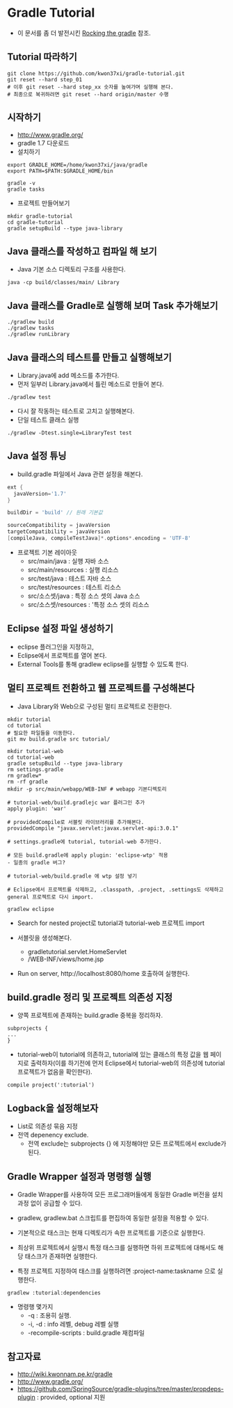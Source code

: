 # Gradle Tutorial

* 이 문서를 좀 더 발전시킨 [Rocking the gradle](https://github.com/ihoneymon/rocking-the-gradle) 참조.

## Tutorial 따라하기

```
git clone https://github.com/kwon37xi/gradle-tutorial.git
git reset --hard step_01
# 이후 git reset --hard step_xx 숫자를 높여가며 실행해 본다.
# 최종으로 복귀하려면 git reset --hard origin/master 수행
````

## 시작하기

* http://www.gradle.org/
* gradle 1.7 다운로드
* 설치하기

```
export GRADLE_HOME=/home/kwon37xi/java/gradle
export PATH=$PATH:$GRADLE_HOME/bin

gradle -v
gradle tasks
```

* 프로젝트 만들어보기

```
mkdir gradle-tutorial
cd gradle-tutorial
gradle setupBuild --type java-library
```

## Java 클래스를 작성하고 컴파일 해 보기

* Java 기본 소스 디렉토리 구조를 사용한다.
```
java -cp build/classes/main/ Library
```

## Java 클래스를 Gradle로 실행해 보며 Task 추가해보기

```
./gradlew build
./gradlew tasks
./gradlew runLibrary
```

## Java 클래스의 테스트를 만들고 실행해보기

* Library.java에 add 메소드를 추가한다.
* 먼저 일부러 Library.java에서 틀린 메소드로 만들어 본다.

```
./gradlew test
```

* 다시 잘 작동하는 테스트로 고치고 실행해본다.
* 단일 테스트 클래스 실행

```
./gradlew -Dtest.single=LibraryTest test
```

## Java 설정 튜닝

* build.gradle 파일에서 Java 관련 설정을 해본다.

```groovy
ext {
  javaVersion='1.7'
}

buildDir = 'build' // 원래 기본값

sourceCompatibility = javaVersion
targetCompatibility = javaVersion
[compileJava, compileTestJava]*.options*.encoding = 'UTF-8'
```

* 프로젝트 기본 레이아웃
  * src/main/java : 실행 자바 소스
  * src/main/resources : 실행 리소스
  * src/test/java : 테스트 자바 소스
  * src/test/resources : 테스트 리소스
  * src/소스셋/java : 특정 소스 셋의 Java 소스
  * src/소스셋/resources : '특정 소스 셋의 리소스

## Eclipse 설정 파일 생성하기

* eclipse 플러그인을 지정하고,
* Eclipse에서 프로젝트를 열어 본다.
* External Tools를 통해 gradlew eclipse를 실행할 수 있도록 한다.

## 멀티 프로젝트 전환하고 웹 프로젝트를 구성해본다

* Java Library와 Web으로 구성된 멀티 프로젝트로 전환한다.

```
mkdir tutorial
cd tutorial
# 필요한 파일들을 이동한다.
git mv build.gradle src tutorial/

mkdir tutorial-web
cd tutorial-web
gradle setupBuild --type java-library
rm settings.gradle
rm gradlew*
rm -rf gradle
mkdir -p src/main/webapp/WEB-INF # webapp 기본디렉토리

# tutorial-web/build.gradlejc war 플러그인 추가
apply plugin: 'war'

# providedCompile로 서블릿 라이브러리를 추가해본다.
providedCompile "javax.servlet:javax.servlet-api:3.0.1"

# settings.gradle에 tutorial, tutorial-web 추가한다.

# 모든 build.gradle에 apply plugin: 'eclipse-wtp' 적용
- 일종의 gradle 버그?

# tutorial-web/build.gradle 에 wtp 설정 넣기

# Eclipse에서 프로젝트를 삭제하고, .classpath, .project, .settings도 삭제하고 general 프로젝트로 다시 import.

gradlew eclipse
```

* Search for nested project로 tutorial과 tutorial-web 프로젝트 import

* 서블릿을 생성해본다.
  * gradletutorial.servlet.HomeServlet
  * /WEB-INF/views/home.jsp
* Run on server, http://localhost:8080/home 호출하여 실행한다.

## build.gradle 정리 및 프로젝트 의존성 지정

* 양쪽 프로젝트에 존재하는 build.gradle 중복을 정리하자.

```
subprojects {
...
}
````

* tutorial-web이 tutorial에 의존하고, tutorial에 있는 클래스의 특정 값을 웹 페이지로 출력하자(이를 하기전에 먼저 Eclipse에서 tutorial-web의 의존성에 tutorial 프로젝트가 없음을 확인한다).

```
compile project(':tutorial')
```

## Logback을 설정해보자

* List로 의존성 묶음 지정
* 전역 depenency exclude.
  * 전역 exclude는 subprojects {} 에 지정해야만 모든 프로젝트에서 exclude가 된다.

## Gradle Wrapper 설정과 명령행 실행

* Gradle Wrapper를 사용하여 모든 프로그래머들에게 동일한 Gradle 버전을 설치과정 없이 공급할 수 있다.
* gradlew, gradlew.bat 스크립트를 편집하여 동일한 설정을 적용할 수 있다.

* 기본적으로 태스크는 현재 디렉토리가 속한 프로젝트를 기준으로 실행한다.
* 최상위 프로젝트에서 실행시 특정 태스크를 실행하면 하위 프로젝트에 대해서도 해당 태스크가 존재하면 실행한다.
* 특정 프로젝트 지정하여 태스크를 실행하려면 :project-name:taskname 으로 실행한다.

```
gradlew :tutorial:dependencies
```

* 명령행 몇가지
  * -q : 조용히 실행.
  * -i, -d : info 레벨, debug 레벨 실행
  * -recompile-scripts : build.gradle 재컴파일

## 참고자료

* http://wiki.kwonnam.pe.kr/gradle
* http://www.gradle.org/
* https://github.com/SpringSource/gradle-plugins/tree/master/propdeps-plugin : provided, optional 지원
